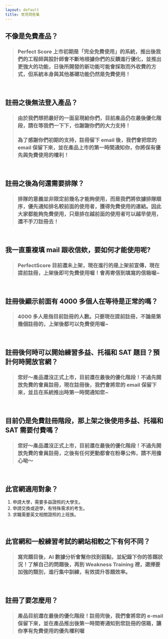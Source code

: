 ```yaml
---
layout: default
title: 常見問答集
---
```


## 不像是免費產品？

> ### Perfect Score 上市初期是「完全免費使用」的系統，推出後我們的工程師與設計師會不斷地根據你們的反饋進行優化，並推出更強大的功能，日後所開發的新功能可能會採取而外收費的方式，但系統本身與其他基礎功能仍然是免費使用！

<br>

## 註冊之後無法登入產品？

> ### 由於我們想把最好的一面呈現給你們，目前產品仍在最後優化階段，請在等我們一下下，也謝謝你們的大力支持！
>
> ### 為了感謝你們初期的支持，註冊留下 email 後，我們會把您的 email 保留下來，並在產品上市的第一時間通知你，你將保有優先與免費使用的權利！

<br>

## 註冊之後為何還需要排隊？

> ### 排隊的意義並非限定前幾名才能夠使用，而是我們將依據排隊順序，優先通知排名較前面的使用者，獲得免費使用的連結。因此大家都能夠免費使用，只是排在越前面的使用者可以越早使用，還不手刀註冊去！

<br>

## 我一直重複填 mail 跟收信欸，要如何才能使用呢?

> ### PerfectScore 目前還未上架，現在進行的是上架前宣傳，現在提前註冊，上架後即可免費使用喔！會再寄信到填寫的信箱喔~

<br>

## 註冊後顯示前面有 4000 多個人在等待是正常的嗎？

> ### 4000 多人是指目前註冊的人數。只要現在提前註冊，不論是第幾個註冊的，上架後都可以免費使用喔~

<br>

## 註冊後何時可以開始練習多益、托福和 SAT 題目？預計何時開放官網？

> ### 您好～產品還沒正式上市，目前還在最後的優化階段！不過先開放免費的會員註冊，現在註冊後，我們會將您的 email 保留下來，並且在系統推出時第一時間通知您~

<br>

## 目前仍是免費註冊階段，那上架之後使用多益、托福和 SAT 需要付費嗎？

> ### 您好～產品還沒正式上市，目前還在最後的優化階段！不過先開放免費的會員註冊，之後有任何更動都會在粉專公佈，請不用擔心呦～

<br>

## 此官網適用對象？

1. 申請大學，需要多益證照的大學生。
2. 申請交換或遊學，有特殊需求的考生。
3. 求職需要英文相關證照的上班族。

<br>

## 此官網和一般練習考試的網站相較之下有何不同？

> ### 寫完題目後，AI 數據分析會幫你找到弱點，並紀錄下你的答題狀況！了解自己的問題後，再到 Weakness Training 裡，選擇要加強的類別，進行集中訓練，有效提升答題效率。

<br>

## 註冊了要怎麼用？

> ### 產品目前還在最後的優化階段！註冊完後，我們會將您的 e-mail 保留下來，並在產品推出後第一時間寄通知到您註冊的信箱，讓你享有免費使用的優先權利喔